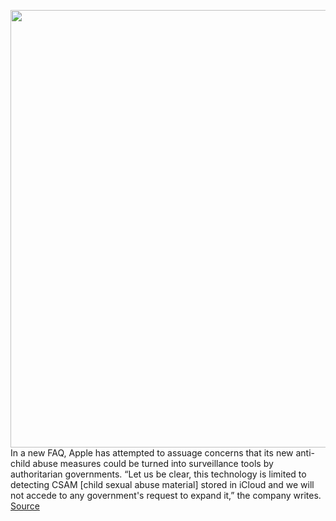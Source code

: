 <img src='https://cdn.vox-cdn.com/thumbor/A5DdRNwo2UZvmJFA5dSJx7oiffw=/0x0:2040x1360/1200x800/filters:focal(857x517:1183x843)/cdn.vox-cdn.com/uploads/chorus_image/image/69698170/acastro_180604_1777_apple_wwdc_0002.0.jpg' width='700px' /><br/>
In a new FAQ, Apple has attempted to assuage concerns that its new anti-child abuse measures could be turned into surveillance tools by authoritarian governments. “Let us be clear, this technology is limited to detecting CSAM [child sexual abuse material] stored in iCloud and we will not accede to any government's request to expand it,” the company writes.
<a href='https://www.theverge.com/2021/8/9/22616381/apple-child-sexual-abuse-material-scanning-icloud-faq-pushback-privacy'> Source <a/>